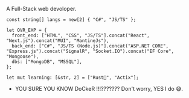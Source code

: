 A Full-Stack web devoloper.

```
const string[] langs = new[2] { "C#", "JS/TS" };

let OVR_EXP = {
  front_end: ["HTML", "CSS", "JS/TS"].concat("React", "Next.js").concat("MUI", "MantineJs"),
  back_end: ["C#", "JS/TS (Node.js)"].concat("ASP.NET CORE", "Express.js").concat("SignalR", "Socket.IO").concat("EF Core", "Mongoose"),
  dbs: ["MongoDB", "MSSQL"],
};

let mut learning: [&str, 2] = ["Rust🦀", "Actix"];

```
- YOU SURE YOU KNOW DoCkeR !!!???????
Don't worry, YES I do 😅.
 
